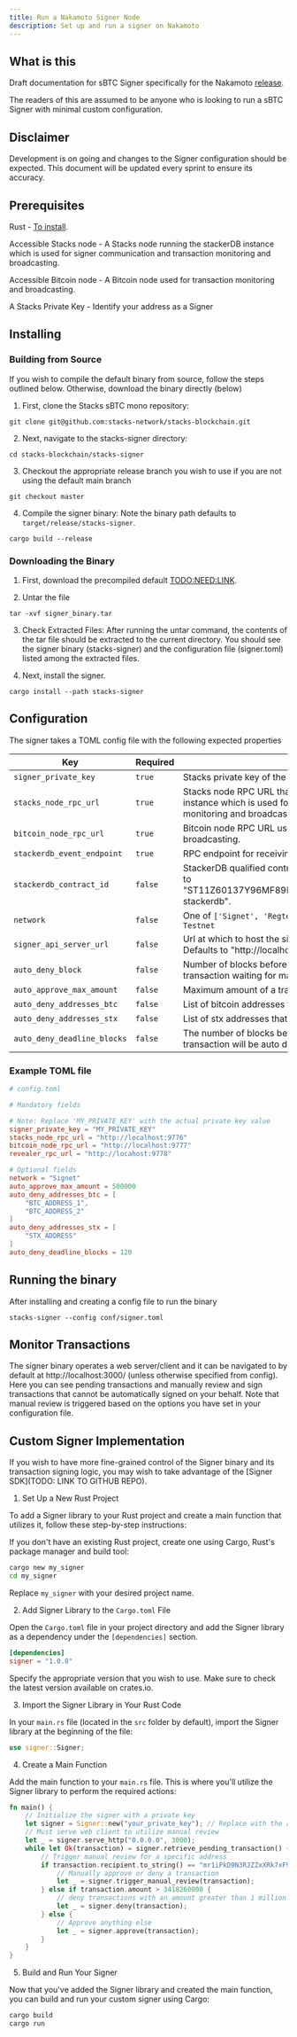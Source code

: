 ```yaml
---
title: Run a Nakamoto Signer Node
description: Set up and run a signer on Nakamoto
---
```


## What is this

Draft documentation for sBTC Signer specifically for the Nakamoto [release](https://stacks-network.github.io/sbtc-docs/sbtc-roadmap.html).

The readers of this are assumed to be anyone who is looking to run a sBTC Signer with minimal custom configuration.

## Disclaimer

Development is on going and changes to the Signer configuration should be expected. This document will be updated every sprint to ensure its accuracy.

## Prerequisites

Rust - [To install](https://www.rust-lang.org/tools/install).

Accessible Stacks node - A Stacks node running the stackerDB instance which is used for signer communication and transaction monitoring and broadcasting.

Accessible Bitcoin node - A Bitcoin node used for transaction monitoring and broadcasting.

A Stacks Private Key - Identify your address as a Signer

## Installing

### Building from Source

If you wish to compile the default binary from source, follow the steps outlined below. Otherwise, download the binary directly (below)

1. First, clone the Stacks sBTC mono repository:

```console
git clone git@github.com:stacks-network/stacks-blockchain.git
```

2. Next, navigate to the stacks-signer directory:

```console
cd stacks-blockchain/stacks-signer
```

3. Checkout the appropriate release branch you wish to use if you are not using the default main branch

```console
git checkout master
```

4. Compile the signer binary:
   Note the binary path defaults to `target/release/stacks-signer`.

```console
cargo build --release
```

### Downloading the Binary

1. First, download the precompiled default [TODO:NEED:LINK](LINK).

2. Untar the file

```console
tar -xvf signer_binary.tar
```

3.  Check Extracted Files:
    After running the untar command, the contents of the tar file should be extracted to the current directory. You should see the signer binary (stacks-signer) and the configuration file (signer.toml) listed among the extracted files.

4.  Next, install the signer.

```console
cargo install --path stacks-signer
```

## Configuration

The signer takes a TOML config file with the following expected properties

| Key                         | Required | Description                                                                                                                                                  |
| --------------------------- | -------- | ------------------------------------------------------------------------------------------------------------------------------------------------------------ |
| `signer_private_key`        | `true`   | Stacks private key of the signer, used for signing sBTC transactions.                                                                                        |
| `stacks_node_rpc_url`       | `true`   | Stacks node RPC URL that points to a node running the stackerDB instance which is used for signer communication and transaction monitoring and broadcasting. |
| `bitcoin_node_rpc_url`      | `true`   | Bitcoin node RPC URL used for transaction monitoring and broadcasting.                                                                                       |
| `stackerdb_event_endpoint`  | `true`   | RPC endpoint for receiving events from [StackerDB](https://github.com/stacks-network/stacks-blockchain/blob/develop/stackslib/src/net/stackerdb/mod.rs)      |
| `stackerdb_contract_id`     | `false`  | StackerDB qualified contract ID for Signer communication. Defaults to "ST11Z60137Y96MF89K1KKRTA3CR6B25WY1Y931668.signers-stackerdb".                         |
| `network`                   | `false`  | One of `['Signet', 'Regtest', 'Testnet', 'Bitcoin']`. Defaults to `Testnet`                                                                                  |
| `signer_api_server_url`     | `false`  | Url at which to host the signer api server for transaction monitoring. Defaults to "http://localhost:3000".                                                  |
| `auto_deny_block`           | `false`  | Number of blocks before signing deadline to auto deny a transaction waiting for manual review. Defaults to 10.                                               |
| `auto_approve_max_amount`   | `false`  | Maximum amount of a transactions that will be auto approved                                                                                                  |
| `auto_deny_addresses_btc`   | `false`  | List of bitcoin addresses that trigger an auto deny                                                                                                          |
| `auto_deny_addresses_stx`   | `false`  | List of stx addresses that trigger an auto deny                                                                                                              |
| `auto_deny_deadline_blocks` | `false`  | The number of blocks before deadline at which point the transaction will be auto denied. Default is 10 blocks.                                               |

### Example TOML file

```toml
# config.toml

# Mandatory fields

# Note: Replace 'MY_PRIVATE_KEY' with the actual private key value
signer_private_key = "MY_PRIVATE_KEY"
stacks_node_rpc_url = "http://localhost:9776"
bitcoin_node_rpc_url = "http://localhost:9777"
revealer_rpc_url = "http://locahost:9778"

# Optional fields
network = "Signet"
auto_approve_max_amount = 500000
auto_deny_addresses_btc = [
	"BTC_ADDRESS_1",
	"BTC_ADDRESS_2"
]
auto_deny_addresses_stx = [
	"STX_ADDRESS"
]
auto_deny_deadline_blocks = 120
```

## Running the binary

After installing and creating a config file to run the binary

```console
stacks-signer --config conf/signer.toml
```

## Monitor Transactions

The signer binary operates a web server/client and it can be navigated to by default at http://localhost:3000/ (unless otherwise specified from config). Here you can see pending transactions and manually review and sign transactions that cannot be automatically signed on your behalf. Note that manual review is triggered based on the options you have set in your configuration file.

## Custom Signer Implementation

If you wish to have more fine-grained control of the Signer binary and its transaction signing logic, you may wish to take advantage of the [Signer SDK](TODO: LINK TO GITHUB REPO).

1. Set Up a New Rust Project

To add a Signer library to your Rust project and create a main function that utilizes it, follow these step-by-step instructions:

If you don't have an existing Rust project, create one using Cargo, Rust's package manager and build tool:

```bash
cargo new my_signer
cd my_signer
```

Replace `my_signer` with your desired project name.

2. Add Signer Library to the `Cargo.toml` File

Open the `Cargo.toml` file in your project directory and add the Signer library as a dependency under the `[dependencies]` section.

```toml
[dependencies]
signer = "1.0.0"
```

Specify the appropriate version that you wish to use. Make sure to check the latest version available on crates.io.

3. Import the Signer Library in Your Rust Code

In your `main.rs` file (located in the `src` folder by default), import the Signer library at the beginning of the file:

```rust
use signer::Signer;
```

4. Create a Main Function

Add the main function to your `main.rs` file. This is where you'll utilize the Signer library to perform the required actions:

```rust
fn main() {
    // Initialize the signer with a private key
    let signer = Signer::new("your_private_key"); // Replace with the actual private key
    // Must serve web client to utilize manual review
    let _ = signer.serve_http("0.0.0.0", 3000);
    while let Ok(transaction) = signer.retrieve_pending_transaction() {
        // Trigger manual review for a specific address
        if transaction.recipient.to_string() == "mr1iPkD9N3RJZZxXRk7xF9d36gffa6exNC" {
            // Manually approve or deny a transaction
            let _ = signer.trigger_manual_review(transaction);
        } else if transaction.amount > 3418260000 {
            // deny transactions with an amount greater than 1 million USD
            let _ = signer.deny(transaction);
        } else {
            // Approve anything else
            let _ = signer.approve(transaction);
        }
    }
}
```

5. Build and Run Your Signer

Now that you've added the Signer library and created the main function, you can build and run your custom signer using Cargo:

```bash
cargo build
cargo run
```
